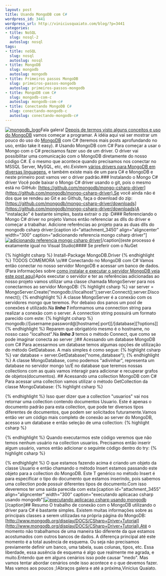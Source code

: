 ```yaml
--- 
layout: post
title: Usando MongoDB com C#
wordpress_id: 3441
wordpress_url: http://viniciusquaiato.com/blog/?p=3441
categories: 
- title: NoSQL
  slug: nosql-2
  autoslug: nosql
tags: 
- title: noSQL
  slug: nosql
  autoslug: nosql
- title: MongoDB
  slug: mongodb
  autoslug: mongodb
- title: Primeiros passos MongoDB
  slug: primeiros-passos-mongodb
  autoslug: primeiros-passos-mongodb
- title: MongoDB com C#
  slug: mongodb-com-c
  autoslug: mongodb-com-c#
- title: Conectando MongoDB C#
  slug: conectando-mongodb-c
  autoslug: conectando-mongodb-c#
---
```

[![](http://viniciusquaiato.com/blog/wp-content/uploads/2011/05/mongodb_logo.png "mongodb_logo")](http://viniciusquaiato.com/blog/wp-content/uploads/2011/05/mongodb_logo.png)Fala galera! [Depois de termos visto alguns conceitos e uso do MongoDB](http://viniciusquaiato.com/blog/primeiros-passos-com-mongodb/) vamos começar a programar. A idéia aqui vai ser mostrar um pouco do uso do [MongoDB](http://www.mongodb.org/) com C# (teremos mais posts aprofundando no uso, então take it easy). # Usando MongoDB com C#
Para começar a usar o Mongo com o C# precisamos fazer uso de um driver. O driver vai possibilitar uma comunicação com o MongoDB diretamente do nosso código C#. É o mesmo que acontece quando precisamos nos conectar no MSSQL Server, MySQL, etc, etc.Existem [vários drivers para MongoDB em diversas linguagens](http://www.mongodb.org/display/DOCS/Drivers), e também existe mais de um para C# e MongoDB e neste primeiro post vamos ver o driver padrão.### Instalando o Mongo C# driver
Você pode baixar o Mongo C# driver usando o git, pois o mesmo está no GitHub: [https://github.com/mongodb/mongo-csharp-driver](https://github.com/mongodb/mongo-csharp-driver).Se você ainda não é dos que se rendeu ao Git e ao Github, faça o download do zip: [https://github.com/mongodb/mongo-csharp-driver/downloads](https://github.com/mongodb/mongo-csharp-driver/downloads)A "instalação" é bastante simples, basta extrair o zip :D### Referenciando o Mongo C# driver no projeto
Vamos então referenciar as dlls do driver e começar a trabalhar. Adicione referências ao projeto para as duas dlls do mongodb csharp driver:[caption id="attachment_3450" align="aligncenter" width="300" caption="adicionando referencia mongo csharp driver"][![adicionando referencia mongo csharp driver](http://viniciusquaiato.com/blog/wp-content/uploads/2011/05/adicionando-referencia-mongo-csharp-driver-300x280.png "adicionando referencia mongo csharp driver")](http://viniciusquaiato.com/blog/wp-content/uploads/2011/05/adicionando-referencia-mongo-csharp-driver.png)[/caption](este processo é exatamente igual no Visual Studio)#### Se preferir com o NuGet

{% highlight csharp %}
Install-Package MongoDB.Driver
{% endhighlight %}
TODOS COMEMORA \o/## Conectando no MongoDB com C#
Vamos então conectar no nosso servidor MongoDB e acessar um banco de dados. (Para informações sobre [como instalar e executar o servidor MongoDB veja este post aqui](http://viniciusquaiato.com/blog/primeiros-passos-com-mongodb/))Após executar o servidor e ter as referências adicionadas ao nosso projeto vamos utilizar uma classe chamada MongoServer para nos conectarmos ao servidor MongoDB:
{% highlight csharp %}
var server = MongoServer.Create("mongodb://localhost");server.Connect();server.Disconnect();
{% endhighlight %}
A classe MongoServer é a conexão com os servidores mongo que teremos. Por debaixo dos panos um pool de conexões é utilizado.Na **_linha 1_** informamos uma connection string para realizar a conexão com o server. A connection string possuirá um formato parecido com este:
{% highlight csharp %}
mongodb://[username:password@]hostname[:port][/[database][?options]]
{% endhighlight %}
Reparem que obrigatório mesmo é o hostname, no nosso caso "localhost".Na **_linha 3_** temos o método Connect, que como se pode imaginar conecta ao server ;)## Acessando um database MongoDB com C#
Para acessarmos um database temos algumas opções de utilização do método GetDatabase. A mais simples é como segue:
{% highlight csharp %}
var database = server.GetDatabase("nome_database");
{% endhighlight %}
A classe MongoDatabase, como podemos "adivinhar", representa um database no servidor mongo \o/É no database que teremos nossas collections com as quais vamos interagir para adicionar e recuperar grafos de objetos(documentos). ## Acessando uma collection MongoDB com C#
Para acessar uma collection vamos utilizar o método GetCollection<t> da classe MongoDatabase:
{% highlight csharp %}

{% endhighlight %}
Isso quer dizer que a collection "usuarios" vai nos retornar uma collection contendo documentos Usuario. Este é apenas o documento padrão para esta collection, que pode ter diversos tipos diferentes de documentos, que podem ser solicitados futuramente.Vamos então ver um código mais completo de conexão ao server do MongoDB, acesso a um database e então seleção de uma collection:
{% highlight csharp %}

{% endhighlight %}
Quando executarmos este código veremos que não temos nenhum usuário na collection usuarios. Precisamos então inserir algum usuário, vamos então adicionar o seguinte código dentro do try:
{% highlight csharp %}

{% endhighlight %}
O que estamos fazendo acima é criando um objeto da classe Usuario e então chamando o método Insert<t> estamos passando este objeto para a collection do MongoDB. Este T genérico no método Insert é para especificar o tipo do documento que estamos inserindo, pois sabemos uma collection pode possuir diferentes tipos de documento.Com isso deveremos ter uma saída parecida com esta:[caption id="attachment_3455" align="aligncenter" width="300" caption="executando aplicacao csharp usando mongodb"][![executando aplicacao csharp usando mongodb](http://viniciusquaiato.com/blog/wp-content/uploads/2011/05/executando-aplicacao-csharp-usando-mongodb-300x201.png "executando aplicacao csharp usando mongodb")](http://viniciusquaiato.com/blog/wp-content/uploads/2011/05/executando-aplicacao-csharp-usando-mongodb.png)[/caption]## Resumo
O trabalho de conexão com o MongoDB utilizando o driver para C# é bastante simples. Existem muitas informações sobre as principais classes a serem utilizadas na própria página do MongoDB: [http://www.mongodb.org/display/DOCS/CSharp+Driver+Tutorial](http://www.mongodb.org/display/DOCS/CSharp+Driver+Tutorial).Até o momento não trabalhamos de uma maneira tão diferente da que estamos acostumados com outros bancos de dados. A diferença principal até este momento é a total ausência de esquema. Ou seja não precisamos previamente definir um banco, uma tabela, suas colunas, tipos, etc. Essa liberdade, essa ausência de esquema é algo que realmente me agrada, e muito.Entendo que em alguns cenários isso pode causar "medo". Mas vamos tentar abordar cenários onde isso acontece e o que devemos fazer. Mas vamos aos poucos ;)Abraços galera e até a próxima,Vinicius Quaiato.</t></t>
